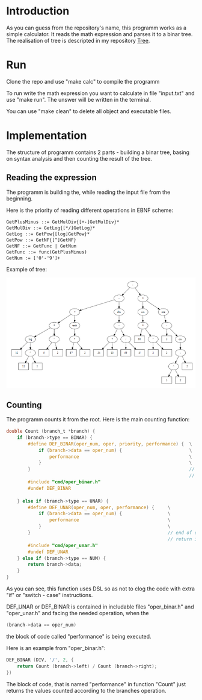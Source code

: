 # Introduction
As you can guess from the repository's name, this programm works as a simple calculator. It reads the math expression and parses it to a binar tree. The realisation of tree is descripted in my repository [Tree](https://github.com/krutoi-muzhik/Tree).

# Run
Clone the repo and use "make calc" to compile the programm

To run write the math expression you want to calculate in file "input.txt" and use "make run". The unswer will be written in the terminal.

You can use "make clean" to delete all object and executable files.

# Implementation
The structure of programm contains 2 parts - building a binar tree, basing on syntax analysis and then counting the result of the tree.

## Reading the expression
The programm is building the, while reading the input file from the beginning.

Here is the priority of reading different operations in EBNF scheme:

```EBNF
GetPlusMinus ::= GetMulDiv{[+-]GetMulDiv}*
GetMulDiv ::= GetLog{[*/]GetLog}*
GetLog ::= GetPow{[log]GetPow}*
GetPow ::= GetNF{[^]GetNF}
GetNF ::= GetFunc | GetNum
GetFunc ::= func(GetPlusMinus)
GetNum := ['0'-'9']+
```

Example of tree:

![tree](https://github.com/krutoi-muzhik/Calculator/blob/Main/graph/expression.png)

## Counting

The programm counts it from the root. Here is the main counting function:

```C
double Count (branch_t *branch) {
	if (branch->type == BINAR) {
		#define DEF_BINAR(oper_num, oper, priority, performance) {	\
			if (branch->data == oper_num) {							\
				performance											\
			}														\
		}															// end of define
																	// return is containeed in performance
		#include "cmd/oper_binar.h"
		#undef DEF_BINAR

	} else if (branch->type == UNAR) {
		#define DEF_UNAR(oper_num, oper, performance) {		\
			if (branch->data == oper_num) {					\
				performance									\
			}												\
		}													// end of define
															// return is containeed in performance
		#include "cmd/oper_unar.h"
		#undef DEF_UNAR
	} else if (branch->type == NUM) {
		return branch->data;
	}
}
```

As you can see, this function uses DSL so as not to clog the code with extra "if" or "switch - case" instructions.

DEF_UNAR or DEF_BINAR is contained in includable files "oper_binar.h" and "oper_unar.h" and facing the needed operation, when the 
```C
(branch->data == oper_num) 
```
the block of code called "performance" is being executed.

Here is an example from "oper_binar.h":

```C
DEF_BINAR (DIV, '/', 2, {
	return Count (branch->left) / Count (branch->right);
})
```

The block of code, that is named "performance" in function "Count" just returns the values counted according to the branches operation.

